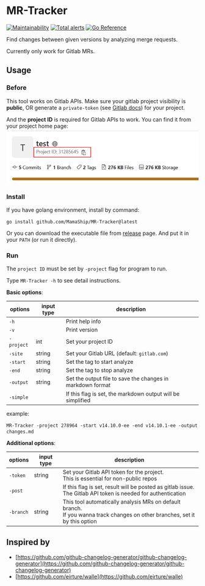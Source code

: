 # MR-Tracker
[![Maintainability](https://api.codeclimate.com/v1/badges/f28b966f3baf7ab66a9d/maintainability)](https://codeclimate.com/github/MamaShip/MR-Tracker/maintainability)
[![Total alerts](https://img.shields.io/lgtm/alerts/g/MamaShip/MR-Tracker.svg?logo=lgtm&logoWidth=18)](https://lgtm.com/projects/g/MamaShip/MR-Tracker/alerts/)
[![Go Reference](https://pkg.go.dev/badge/github.com/MamaShip/MR-Tracker.svg)](https://pkg.go.dev/github.com/MamaShip/MR-Tracker)

Find changes between given versions by analyzing merge requests.

Currently only work for Gitlab MRs.

## Usage

### Before

This tool works on Gitlab APIs. Make sure your gitlab project visibility is **public**, OR generate a `private-token` (see [Gitlab docs](https://docs.gitlab.com/ee/user/project/settings/project_access_tokens.html)) for your project.

And the **project ID** is required for Gitlab APIs to work. You can find it from your project home page:
![where to find project ID](images/project_id.png)
### Install

If you have golang environment, install by command:

```
go install github.com/MamaShip/MR-Tracker@latest
```

Or you can download the executable file from [release](https://github.com/MamaShip/MR-Tracker/releases) page. And put it in your `PATH` (or run it directly).

### Run

The `project ID` must be set by `-project` flag for program to run.

Type `MR-Tracker -h` to see detail instructions.

**Basic options**:

| options    | input type | description                                                |
| ---------- | ---------- | ---------------------------------------------------------- |
| `-h`       |            | Print help info                                            |
| `-v`       |            | Print version                                              |
| `-project` | int        | Set your project ID                                        |
| `-site`    | string     | Set your Gitlab URL (default: `gitlab.com`)                |
| `-start`   | string     | Set the tag to start analyze                               |
| `-end`     | string     | Set the tag to stop analyze                                |
| `-output`  | string     | Set the output file to save the changes in markdown format |
| `-simple`  |            | If this flag is set, the markdown output will be simplified |

example:

```
MR-Tracker -project 278964 -start v14.10.0-ee -end v14.10.1-ee -output changes.md
```

**Additional options**:

| options    | input type | description                                                |
| ---------- | ---------- | ---------------------------------------------------------- |
| `-token`   | string     | Set your Gitlab API token for the project.<br /> This is essential for non-public repos  |
| `-post`    |            | If this flag is set, result will be posted as gitlab issue. <br /> The Gitlab API token is needed for authentication |
| `-branch`  | string     | This tool automatically analysis MRs on default branch. <br /> If you wanna track changes on other branches, set it by this option |

## Inspired by

- [https://github.com/github-changelog-generator/github-changelog-generator](https://github.com/github-changelog-generator/github-changelog-generator)
- [https://github.com/eirture/walle](https://github.com/eirture/walle)